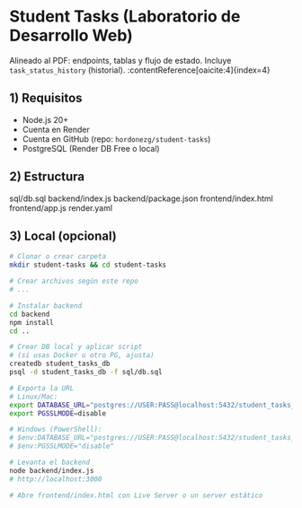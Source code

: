 # Student Tasks (Laboratorio de Desarrollo Web)

Alineado al PDF: endpoints, tablas y flujo de estado. Incluye `task_status_history` (historial). :contentReference[oaicite:4]{index=4}

## 1) Requisitos
- Node.js 20+
- Cuenta en Render
- Cuenta en GitHub (repo: `hordonezg/student-tasks`)
- PostgreSQL (Render DB Free o local)

## 2) Estructura
sql/db.sql
backend/index.js
backend/package.json
frontend/index.html
frontend/app.js
render.yaml


## 3) Local (opcional)
```bash
# Clonar o crear carpeta
mkdir student-tasks && cd student-tasks

# Crear archivos según este repo
# ...

# Instalar backend
cd backend
npm install
cd ..

# Crear DB local y aplicar script
# (si usas Docker u otro PG, ajusta)
createdb student_tasks_db
psql -d student_tasks_db -f sql/db.sql

# Exporta la URL
# Linux/Mac:
export DATABASE_URL="postgres://USER:PASS@localhost:5432/student_tasks_db"
export PGSSLMODE=disable

# Windows (PowerShell):
# $env:DATABASE_URL="postgres://USER:PASS@localhost:5432/student_tasks_db"
# $env:PGSSLMODE="disable"

# Levanta el backend
node backend/index.js
# http://localhost:3000

# Abre frontend/index.html con Live Server o un server estático
